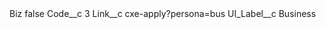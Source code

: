<?xml version="1.0" encoding="UTF-8"?>
<CustomMetadata xmlns="http://soap.sforce.com/2006/04/metadata" xmlns:xsi="http://www.w3.org/2001/XMLSchema-instance" xmlns:xsd="http://www.w3.org/2001/XMLSchema">
    <label>Biz</label>
    <protected>false</protected>
    <values>
        <field>Code__c</field>
        <value xsi:type="xsd:string">3</value>
    </values>
    <values>
        <field>Link__c</field>
        <value xsi:type="xsd:string">cxe-apply?persona=bus</value>
    </values>
    <values>
        <field>UI_Label__c</field>
        <value xsi:type="xsd:string">Business</value>
    </values>
</CustomMetadata>
